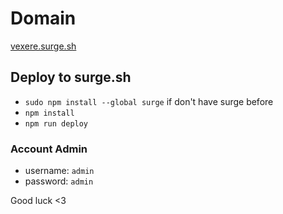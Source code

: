 # Domain
[vexere.surge.sh](www.vexere.surge.sh)

## Deploy to surge.sh

- `sudo npm install --global surge` if don't have surge before
- `npm install`
- `npm run deploy`

### Account Admin
- username: `admin`
- password: `admin`

Good luck <3

